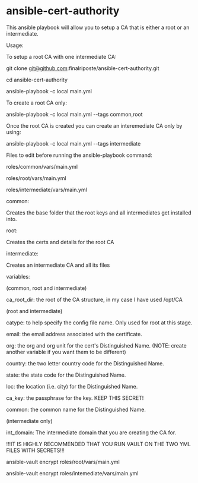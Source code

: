 # ansible-cert-authority

This ansible playbook will allow you to setup a CA that is either a root or an intermediate.

Usage:

To setup a root CA with one intermediate CA:


git clone git@github.com:finalriposte/ansible-cert-authority.git

cd ansible-cert-authority

ansible-playbook -c local main.yml

To create a root CA only:

ansible-playbook -c local main.yml --tags common,root

Once the root CA is created you can create an interemediate CA only by using:

ansible-playbook -c local main.yml --tags intermediate


Files to edit before running the ansible-playbook command:

roles/common/vars/main.yml

roles/root/vars/main.yml

roles/intermediate/vars/main.yml


common:

  Creates the base folder that the root keys and all intermediates get installed into.
  
  
root:

  Creates the certs and details for the root CA
  
  
intermediate:

  Creates an intermediate CA and all its files
  
  
variables:

(common, root and intermediate)

ca_root_dir: the root of the CA structure, in my case I have used /opt/CA

(root and intermediate)

catype: to help specify the config file name.  Only used for root at this stage.

email: the email address associated with the certificate.

org: the org and org unit for the cert's Distinguished Name. (NOTE: create another variable if you want them to be different)

country: the two letter country code for the Distinguished Name.

state: the state code for the Distinguished Name.

loc: the location (i.e. city) for the Distinguished Name.

ca_key: the passphrase for the key.  KEEP THIS SECRET!

common: the common name for the Distinguished Name.

(intermediate only)

int_domain: The intermediate domain that you are creating the CA for.


!!!IT IS HIGHLY RECOMMENDED THAT YOU RUN VAULT ON THE TWO YML FILES WITH SECRETS!!!

ansible-vault encrypt roles/root/vars/main.yml

ansible-vault encrypt roles/intemediate/vars/main.yml
